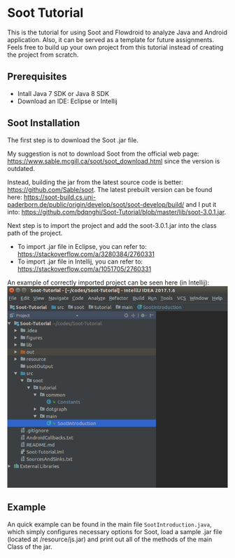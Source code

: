 # Soot Tutorial
This is the tutorial for using Soot and Flowdroid to analyze Java and Android application. Also, it can be served as a template for future assignments. Feels free to build up your own project from this tutorial instead of creating the project from scratch.


## Prerequisites
- Intall Java 7 SDK or Java 8 SDK
- Download an IDE: Eclipse or Intellij

## Soot Installation

The first step is to download the Soot .jar file. 

My suggestion is not to download Soot from the official web page: https://www.sable.mcgill.ca/soot/soot_download.html
since the version is outdated.

Instead, building the jar from the latest source code is better: https://github.com/Sable/soot. The latest prebuilt version can be found here: https://soot-build.cs.uni-paderborn.de/public/origin/develop/soot/soot-develop/build/ and I put it into:
https://github.com/bdqnghi/Soot-Tutorial/blob/master/lib/soot-3.0.1.jar.

Next step is to import the project and add the soot-3.0.1.jar into the class path of the project. 
- To import .jar file in Eclipse, you can refer to: https://stackoverflow.com/a/3280384/2760331 
- To import .jar file in Intellij, you can refer to: https://stackoverflow.com/a/1051705/2760331

An example of correctly imported project can be seen here (in Intellij):
![alt text](/figures/project.png)


## Example

An quick example can be found in the main file ```SootIntroduction.java```, which simply configures necessary options for Soot, load a sample .jar file (located at /resource/js.jar) and print out all of the methods of the main Class of the jar.
